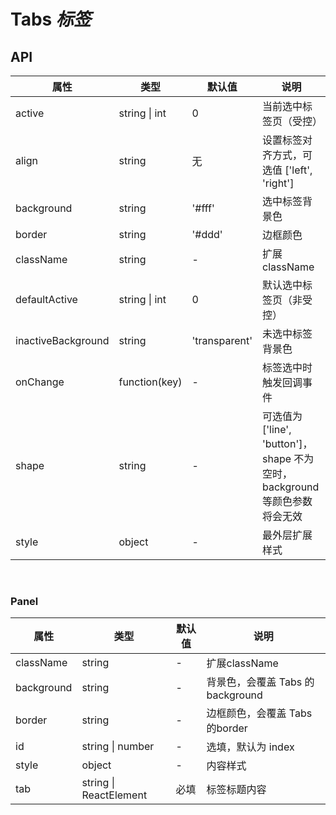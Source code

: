 # Tabs *标签*

<example />

## API

| 属性 | 类型 | 默认值 | 说明 |
| --- | --- | --- | --- |
| active | string \| int | 0 | 当前选中标签页（受控） |
| align | string | 无 | 设置标签对齐方式，可选值 \['left', 'right'] |
| background | string | '#fff' | 选中标签背景色 |
| border | string | '#ddd' | 边框颜色 |
| className | string | - | 扩展className |
| defaultActive | string \| int | 0 | 默认选中标签页（非受控） |
| inactiveBackground | string | 'transparent' | 未选中标签背景色 |
| onChange | function(key) | - | 标签选中时触发回调事件 |
| shape | string | - | 可选值为 \['line', 'button']，shape 不为空时，background 等颜色参数将会无效 |
| style | object | - | 最外层扩展样式 |

<br />

### Panel

| 属性 | 类型 | 默认值 | 说明 |
| --- | --- | --- | --- |
| className | string | - | 扩展className |
| background | string | - | 背景色，会覆盖 Tabs 的background |
| border | string | - | 边框颜色，会覆盖 Tabs 的border |
| id | string \| number | - | 选填，默认为 index |
| style | object | - | 内容样式 |
| tab | string \| ReactElement | 必填 | 标签标题内容 |
